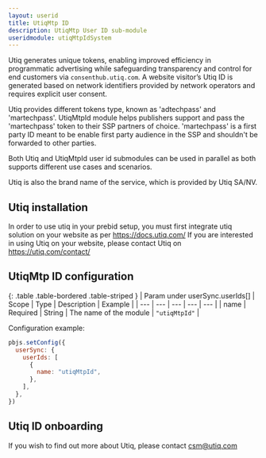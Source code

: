 ```yaml
---
layout: userid
title: UtiqMtp ID
description: UtiqMtp User ID sub-module
useridmodule: utiqMtpIdSystem
---
```


Utiq generates unique tokens, enabling improved efficiency in programmatic advertising while safeguarding transparency and control for end customers via `consenthub.utiq.com`. A website visitor’s Utiq ID is generated based on network identifiers provided by network operators and requires explicit user consent.

Utiq provides different tokens type, known as 'adtechpass' and 'martechpass'. UtiqMtpId module helps publishers support and pass the 'martechpass' token to their SSP partners of choice. 'martechpass' is a first party ID meant to be enable first party audience in the SSP and shouldn't be forwarded to other parties.

Both Utiq and UtiqMtpId user id submodules can be used in parallel as both supports different use cases and scenarios.

Utiq is also the brand name of the service, which is provided by Utiq SA/NV.

## Utiq installation ##

In order to use utiq in your prebid setup, you must first integrate utiq solution on your website as per https://docs.utiq.com/
If you are interested in using Utiq on your website, please contact Utiq on https://utiq.com/contact/

## UtiqMtp ID configuration

{: .table .table-bordered .table-striped }
| Param under userSync.userIds[] | Scope | Type | Description | Example |
| --- | --- | --- | --- | --- |
| name | Required | String | The name of the module | `"utiqMtpId"` |

Configuration example:

```javascript
pbjs.setConfig({
  userSync: {
    userIds: [
      {
        name: "utiqMtpId",
      },
    ],
  },
})
```

## Utiq ID onboarding

If you wish to find out more about Utiq, please contact <csm@utiq.com>
